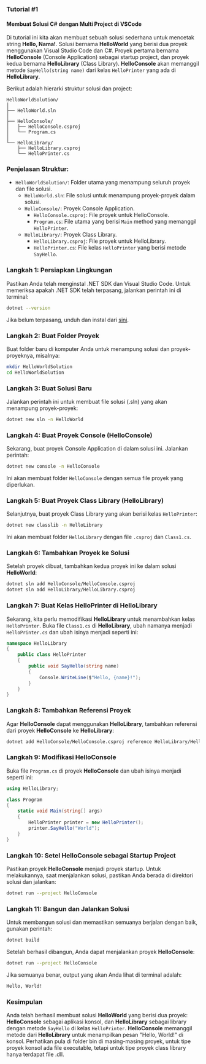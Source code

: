 ### Tutorial #1

#### Membuat Solusi C# dengan Multi Project di VSCode

Di tutorial ini kita akan membuat sebuah solusi sederhana untuk mencetak string **Hello, Nama!**. Solusi bernama **HelloWorld** yang berisi dua proyek menggunakan Visual Studio Code dan C#. Proyek pertama bernama **HelloConsole** (Console Application) sebagai startup project, dan proyek kedua bernama **HelloLibrary** (Class Library). **HelloConsole** akan memanggil metode `SayHello(string name)` dari kelas `HelloPrinter` yang ada di **HelloLibrary**.

Berikut adalah hierarki struktur solusi dan project:

```plaintext
HelloWorldSolution/
│
├── HelloWorld.sln
│
├── HelloConsole/
│   ├── HelloConsole.csproj
│   └── Program.cs
│
└── HelloLibrary/
    ├── HelloLibrary.csproj
    └── HelloPrinter.cs
```

### Penjelasan Struktur:
- `HelloWorldSolution/`: Folder utama yang menampung seluruh proyek dan file solusi.
  - `HelloWorld.sln`: File solusi untuk menampung proyek-proyek dalam solusi.
  - `HelloConsole/`: Proyek Console Application.
    - `HelloConsole.csproj`: File proyek untuk HelloConsole.
    - `Program.cs`: File utama yang berisi `Main` method yang memanggil `HelloPrinter`.
  - `HelloLibrary/`: Proyek Class Library.
    - `HelloLibrary.csproj`: File proyek untuk HelloLibrary.
    - `HelloPrinter.cs`: File kelas `HelloPrinter` yang berisi metode `SayHello`.

### Langkah 1: Persiapkan Lingkungan
Pastikan Anda telah menginstal .NET SDK dan Visual Studio Code. Untuk memeriksa apakah .NET SDK telah terpasang, jalankan perintah ini di terminal:

```bash
dotnet --version
```

Jika belum terpasang, unduh dan instal dari [sini](https://dotnet.microsoft.com/download).

### Langkah 2: Buat Folder Proyek
Buat folder baru di komputer Anda untuk menampung solusi dan proyek-proyeknya, misalnya:

```bash
mkdir HelloWorldSolution
cd HelloWorldSolution
```

### Langkah 3: Buat Solusi Baru
Jalankan perintah ini untuk membuat file solusi (.sln) yang akan menampung proyek-proyek:

```bash
dotnet new sln -n HelloWorld
```

### Langkah 4: Buat Proyek Console (HelloConsole)
Sekarang, buat proyek Console Application di dalam solusi ini. Jalankan perintah:

```bash
dotnet new console -n HelloConsole
```

Ini akan membuat folder `HelloConsole` dengan semua file proyek yang diperlukan.

### Langkah 5: Buat Proyek Class Library (HelloLibrary)
Selanjutnya, buat proyek Class Library yang akan berisi kelas `HelloPrinter`:

```bash
dotnet new classlib -n HelloLibrary
```

Ini akan membuat folder `HelloLibrary` dengan file `.csproj` dan `Class1.cs`.

### Langkah 6: Tambahkan Proyek ke Solusi
Setelah proyek dibuat, tambahkan kedua proyek ini ke dalam solusi **HelloWorld**:

```bash
dotnet sln add HelloConsole/HelloConsole.csproj
dotnet sln add HelloLibrary/HelloLibrary.csproj
```

### Langkah 7: Buat Kelas HelloPrinter di HelloLibrary
Sekarang, kita perlu memodifikasi **HelloLibrary** untuk menambahkan kelas `HelloPrinter`. Buka file `Class1.cs` di **HelloLibrary**, ubah namanya menjadi `HelloPrinter.cs` dan ubah isinya menjadi seperti ini:

```csharp
namespace HelloLibrary
{
    public class HelloPrinter
    {
        public void SayHello(string name)
        {
            Console.WriteLine($"Hello, {name}!");
        }
    }
}
```

### Langkah 8: Tambahkan Referensi Proyek
Agar **HelloConsole** dapat menggunakan **HelloLibrary**, tambahkan referensi dari proyek **HelloConsole** ke **HelloLibrary**:

```bash
dotnet add HelloConsole/HelloConsole.csproj reference HelloLibrary/HelloLibrary.csproj
```

### Langkah 9: Modifikasi HelloConsole
Buka file `Program.cs` di proyek **HelloConsole** dan ubah isinya menjadi seperti ini:

```csharp
using HelloLibrary;

class Program
{
    static void Main(string[] args)
    {
        HelloPrinter printer = new HelloPrinter();
        printer.SayHello("World");
    }
}
```

### Langkah 10: Setel HelloConsole sebagai Startup Project
Pastikan proyek **HelloConsole** menjadi proyek startup. Untuk melakukannya, saat menjalankan solusi, pastikan Anda berada di direktori solusi dan jalankan:

```bash
dotnet run --project HelloConsole
```

### Langkah 11: Bangun dan Jalankan Solusi
Untuk membangun solusi dan memastikan semuanya berjalan dengan baik, gunakan perintah:

```bash
dotnet build
```

Setelah berhasil dibangun, Anda dapat menjalankan proyek **HelloConsole**:

```bash
dotnet run --project HelloConsole
```

Jika semuanya benar, output yang akan Anda lihat di terminal adalah:

```bash
Hello, World!
```

### Kesimpulan
Anda telah berhasil membuat solusi **HelloWorld** yang berisi dua proyek: **HelloConsole** sebagai aplikasi konsol, dan **HelloLibrary** sebagai library dengan metode `SayHello` di kelas `HelloPrinter`. **HelloConsole** memanggil metode dari **HelloLibrary** untuk menampilkan pesan "Hello, World!" di konsol. Perhatikan pula di folder bin di masing-masing proyek, untuk tipe proyek konsol ada file executable, tetapi untuk tipe proyek class library hanya terdapat file .dll.